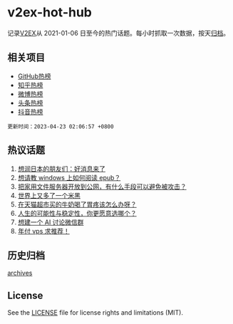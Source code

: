 # v2ex-hot-hub

 记录[V2EX](https://www.v2ex.com/)从 2021-01-06 日至今的热门话题。每小时抓取一次数据，按天[归档](archives)。
 
 ## 相关项目

- [GitHub热榜](https://github.com/snaildev/github-hot-hub)
- [知乎热榜](https://github.com/snaildev/zhihu-hot-hub)
- [微博热榜](https://github.com/snaildev/weibo-hot-hub)
- [头条热榜](https://github.com/snaildev/toutiao-hot-hub)
- [抖音热榜](https://github.com/snaildev/douyin-hot-hub)


 `更新时间：2023-04-23 02:06:57 +0800`

## 热议话题

1. [想润日本的朋友们：好消息来了](https://www.v2ex.com/t/934569)
1. [想请教 windows 上如何阅读 epub？](https://www.v2ex.com/t/934493)
1. [把家用文件服务器开放到公网，有什么手段可以避免被攻击？](https://www.v2ex.com/t/934526)
1. [世界上又多了一个米黑](https://www.v2ex.com/t/934589)
1. [在天猫超市买的牛奶喝了胃疼该怎么办呀？](https://www.v2ex.com/t/934498)
1. [人生的可能性与稳定性，你更愿意选哪个？](https://www.v2ex.com/t/934511)
1. [想建一个 AI 讨论微信群](https://www.v2ex.com/t/934516)
1. [年付 vps 求推荐！](https://www.v2ex.com/t/934499)

## 历史归档

[archives](archives)

## License

See the [LICENSE](LICENSE) file for license rights and limitations (MIT).

